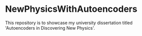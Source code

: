 # NewPhysicsWithAutoencoders
This repository is to showcase my university dissertation titled 'Autoencoders in Discovering New Physics'.
